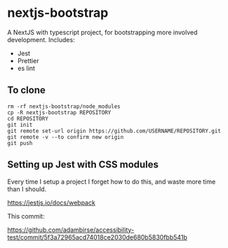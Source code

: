 # nextjs-bootstrap

A NextJS with typescript project, for bootstrapping more involved development. Includes:

- Jest
- Prettier
- es lint

## To clone

```
rm -rf nextjs-bootstrap/node_modules
cp -R nextjs-bootstrap REPOSITORY
cd REPOSITORY
git init
git remote set-url origin https://github.com/USERNAME/REPOSITORY.git
git remote -v --to confirm new origin
git push
```

## Setting up Jest with CSS modules

Every time I setup a project I forget how to do this,  and waste more time than I should.

https://jestjs.io/docs/webpack

This commit:

https://github.com/adambirse/accessibility-test/commit/5f3a72965acd74018ce2030de680b5830fbb541b

